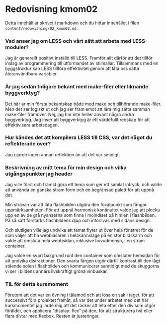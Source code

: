 ---
---
Redovisning kmom02
=========================

Detta innehåll är skrivet i markdown och du hittar innehållet i filen `content/redovisning/02_kmom02.md`.

### Vad anser jag om LESS och vårt sätt att arbeta med LESS-moduler?

Jag är generellt positivt inställd till LESS. Framför allt därför att det tillför
inslag av programmering till utformandet av stilmallar. Tillsammans med en
byggstruktur kan LESS tillföra effektivitet genom att låta oss sätta återanvändbara
variabler.

### Är jag sedan tidigare bekant med make-filer eller liknande byggverktyg?

Det här är min första bekantskap både med make och tillhörande make-filer. Men
det ser logiskt ut och jag ser fram emot att lära mig sätta samman  make-filer
framöver. Nej, jag har inte heller använt några andra byggverktyg. Jag inser att
byggverktyg är ett värdefullt redskap för att effektivisera arbetsdagen.

### Hur kändes det att kompilera LESS till CSS, var det något du reflekterade över?

Jag gjorde ingen annan reflektion än att det var smidigt.

### Beskrivning av mitt tema för min design och vilka utgångspunkter jag header

Jag ville först och främst göra ett tema som ger ett samlat intryck, och valde
att använda en ganska stram form och en begränsad palett för att uppnå det.

Min strävan var att låta flashbilden utgöra den fokalpunkt som fångar
uppmärksamheten. För att uppnå harmonisk kontinuitet valde jag att plocka upp en
av de grå nyanserna som finns i molndiset på himlen i flashbilden. På så sätt
förstärks flashbildens djup och införlivas med sidans design.

Och slutligen ville jag undvika att temat flyter ut över hela fönstret för de som väljer att ha webbläsaren i helskärmsläge på en stor bildskärm och valde att omsluta hela webbsidan, inklusive huvudmenyn, i en stram container.

Jag valde en svart bakgrund runt den container som omsluter hemsidan för att
undvika distraktioner. Den svarta färgen utgör därtill kontrast till den lågt
stående solen i flashbilden och kommunicerar samtidigt med de skuggorna vi ser i
bildens annars livskraftigt gröna vinbuskar.

### TIL för detta kursmoment

Förutom att det var en övning i tålamod och att lösa en sak i taget, för att
successivt föra projektet framåt, så var det under arbetet med det här
kursmomentet jag lärde mig att det räcker att leta efter den div som utgör
förälder, och applicera "display: flex" på den, för att strukturera två eller
flera div:ar med flexbox. Resten är justeringar.
